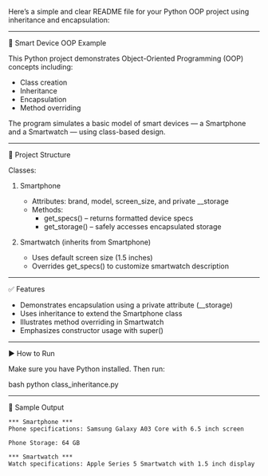 Here’s a simple and clear README file for your Python OOP project using inheritance and encapsulation:

---

📱 Smart Device OOP Example

This Python project demonstrates Object-Oriented Programming (OOP) concepts including:

- Class creation
- Inheritance
- Encapsulation
- Method overriding

The program simulates a basic model of smart devices — a Smartphone and a Smartwatch — using class-based design.

---

🧱 Project Structure

Classes:

1. Smartphone

   - Attributes: brand, model, screen_size, and private __storage
   - Methods:
     - get_specs() – returns formatted device specs
     - get_storage() – safely accesses encapsulated storage

2. Smartwatch (inherits from Smartphone)
   - Uses default screen size (1.5 inches)
   - Overrides get_specs() to customize smartwatch description

---

✅ Features

- Demonstrates encapsulation using a private attribute (__storage)
- Uses inheritance to extend the Smartphone class
- Illustrates method overriding in Smartwatch
- Emphasizes constructor usage with super()

---

▶ How to Run

Make sure you have Python installed. Then run:

bash
python class_inheritance.py

---

📌 Sample Output

```
*** Smartphone ***
Phone specifications: Samsung Galaxy A03 Core with 6.5 inch screen

Phone Storage: 64 GB

*** Smartwatch ***
Watch specifications: Apple Series 5 Smartwatch with 1.5 inch display
```
